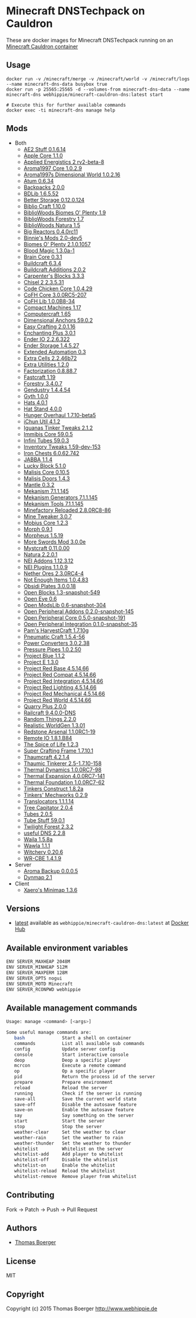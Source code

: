 # Minecraft DNSTechpack on Cauldron

These are docker images for Minecraft DNSTechpack running on an
[Minecraft Cauldron container](https://registry.hub.docker.com/webhippie/minecraft-cauldron/)


## Usage

```
docker run -v /minecraft/merge -v /minecraft/world -v /minecraft/logs --name minecraft-dns-data busybox true
docker run -p 25565:25565 -d --volumes-from minecraft-dns-data --name minecraft-dns webhippie/minecraft-cauldron-dns:latest start

# Execute this for further available commands
docker exec -ti minecraft-dns manage help
```


## Mods

* Both
  * [AE2 Stuff 0.1.6.14](http://minecraft.curseforge.com/mc-mods/225194-ae2-stuff)
  * [Apple Core 1.1.0](http://www.minecraftforum.net/forums/mapping-and-modding/minecraft-mods/2222837)
  * [Applied Energistics 2 rv2-beta-8](http://ae2.ae-mod.info/Downloads/)
  * [Aroma1997 Core 1.0.2.9](http://www.minecraftforum.net/forums/mapping-and-modding/minecraft-mods/1287828)
  * [Aroma1997s Dimensional World 1.0.2.16](http://www.minecraftforum.net/forums/mapping-and-modding/minecraft-mods/1287828)
  * [Atum 0.6.34](http://www.minecraftforum.net/forums/mapping-and-modding/minecraft-mods/1288464)
  * [Backpacks 2.0.0](http://www.minecraftforum.net/forums/mapping-and-modding/minecraft-mods/1286124)
  * [BDLib 1.6.5.52](http://bdew.net/2014/07/15/bdlib-update-for-1-7-210/)
  * [Better Storage 0.12.0.124](http://www.minecraftforum.net/forums/mapping-and-modding/minecraft-mods/wip-mods/1442380)
  * [Biblio Craft 1.10.0](http://www.bibliocraftmod.com/)
  * [BiblioWoods Biomes O' Plenty 1.9](http://www.bibliocraftmod.com/?page_id=50#bibliowoods)
  * [BiblioWoods Forestry 1.7](http://www.bibliocraftmod.com/?page_id=50#bibliowoods)
  * [BiblioWoods Natura 1.5](http://www.bibliocraftmod.com/?page_id=50#bibliowoods)
  * [Big Reactors 0.4.0rc11](http://big-reactors.com/)
  * [Binnie's Mods 2.0-dev5](http://minecraft.curseforge.com/mc-mods/223525)
  * [Biomes O' Plenty 2.1.0.1057](http://goo.gl/zMK2S)
  * [Blood Magic 1.3.0a-1](http://www.minecraftforum.net/forums/mapping-and-modding/minecraft-mods/1290532)
  * [Brain Core 0.3.1](http://minecraft.curseforge.com/mc-mods/223346-braincore)
  * [Buildcraft 6.3.4](http://www.mod-buildcraft.com/)
  * [Buildcraft Additions 2.0.2](http://www.minecraftforum.net/forums/mapping-and-modding/minecraft-mods/2091746)
  * [Carpenter's Blocks 3.3.3](http://mineshopper.github.io/carpentersblocks/)
  * [Chisel 2 2.3.5.31](http://minecraft.curseforge.com/mc-mods/225236-chisel-2)
  * [Code Chicken Core 1.0.4.29](http://www.minecraftforum.net/forums/mapping-and-modding/minecraft-mods/1279956)
  * [CoFH Core 3.0.0RC5-207](http://teamcofh.com/)
  * [CoFH Lib 1.0.0B8-34](http://teamcofh.com/)
  * [Compact Machines 1.17](http://www.curse.com/mc-mods/minecraft/224218-compact-machines)
  * [Computercraft 1.65](http://www.computercraft.info/)
  * [Dimensional Anchors 59.0.2](http://www.minecraftforum.net/forums/mapping-and-modding/minecraft-mods/1281065)
  * [Easy Crafting 2.0.1.16](http://www.curse.com/mc-mods/minecraft/224295-easycrafting)
  * [Enchanting Plus 3.0.1](http://www.minecraftforum.net/forums/mapping-and-modding/minecraft-mods/1286469)
  * [Ender IO 2.2.6.322](http://enderio.com/)
  * [Ender Storage 1.4.5.27](http://www.minecraftforum.net/forums/mapping-and-modding/minecraft-mods/1279956)
  * [Extended Automation 0.3](http://minecraft.curseforge.com/mc-mods/223347-extended-automation)
  * [Extra Cells 2.2.46b72](http://www.minecraftforum.net/forums/mapping-and-modding/minecraft-mods/1289077)
  * [Extra Utilities 1.2.0](http://www.minecraftforum.net/forums/mapping-and-modding/minecraft-mods/wip-mods/1443963)
  * [Factorization 0.8.88.7](http://www.minecraftforum.net/forums/mapping-and-modding/minecraft-mods/1284592)
  * [Fastcraft 1.19](http://forum.industrial-craft.net/index.php?page=Thread&threadID=10820)
  * [Forestry 3.4.0.7](http://jenkins.ic2.player.to/job/Forestry/)
  * [Gendustry 1.4.4.54](http://bdew.net/gendustry/)
  * [Gyth 1.0.0](http://www.minecraftforum.net/forums/mapping-and-modding/minecraft-mods/2319607)
  * [Hats 4.0.1](http://ichun.us/mods/hats/)
  * [Hat Stand 4.0.0](http://ichun.us/mods/hats/hat-stand/)
  * [Hunger Overhaul 1.7.10-beta5](http://www.minecraftforum.net/forums/mapping-and-modding/minecraft-mods/2222904)
  * [iChun Util 4.1.2](http://ichun.us/mods/ichunutil/)
  * [Iguanas Tinker Tweaks 2.1.2](http://www.minecraftforum.net/forums/mapping-and-modding/minecraft-mods/2176855)
  * [Immibis Core 59.0.5](http://www.minecraftforum.net/forums/mapping-and-modding/minecraft-mods/1281065)
  * [Infini Tubes 59.0.3](http://www.minecraftforum.net/forums/mapping-and-modding/minecraft-mods/1281065)
  * [Inventory Tweaks 1.59-dev-153](http://minecraft.curseforge.com/mc-mods/223094-inventory-tweaks)
  * [Iron Chests 6.0.62.742](http://files.minecraftforge.net/IronChests2/)
  * [JABBA 1.1.4](http://www.mobiusstrip.eu/)
  * [Lucky Block 5.1.0](http://www.minecraftforum.net/forums/t/1292247)
  * [Malisis Core 0.10.5](http://www.minecraftforum.net/forums/mapping-and-modding/minecraft-mods/2076338)
  * [Malisis Doors 1.4.3](http://www.minecraftforum.net/forums/mapping-and-modding/minecraft-mods/2076338)
  * [Mantle 0.3.2](http://minecraft.curseforge.com/mc-mods/74924-mantle)
  * [Mekanism 7.1.1.145](http://aidancbrady.com/mekanism/)
  * [Mekanism Generators 7.1.1.145](http://aidancbrady.com/mekanism/)
  * [Mekanism Tools 7.1.1.145](http://aidancbrady.com/mekanism/)
  * [Minefactory Reloaded 2.8.0RC8-86](http://minecraft.curseforge.com/mc-mods/66672-minefactory-reloaded)
  * [Mine Tweaker 3.0.7](http://minetweaker3.powerofbytes.com/)
  * [Mobius Core 1.2.3](http://minecraft.curseforge.com/mc-mods/76734)
  * [Morph 0.9.1](http://ichun.us/mods/morph/)
  * [Morpheus 1.5.19](http://minecraft.curseforge.com/mc-mods/69118-morpheus)
  * [More Swords Mod 3.0.0e](http://minecraft.curseforge.com/mc-mods/59903)
  * [Mystcraft 0.11.0.00](http://www.minecraftforum.net/forums/mapping-and-modding/minecraft-mods/1280070)
  * [Natura 2.2.0.1](http://minecraft.curseforge.com/mc-mods/74120-natura)
  * [NEI Addons 1.12.3.12](http://bdew.net/neiaddons/)
  * [NEI Plugins 1.1.0.9](https://bitbucket.org/mistaqur/nei_plugins/wiki/Home)
  * [Nether Ores 2.3.0RC4-4](http://minecraft.curseforge.com/mc-mods/66675-netherores)
  * [Not Enough Items 1.0.4.83](http://www.minecraftforum.net/forums/mapping-and-modding/minecraft-mods/1279956)
  * [Obsidi Plates 3.0.0.18](http://forum.feed-the-beast.com/threads/myrathis-mod-compendium.18505/)
  * [Open Blocks 1.3-snapshot-549](http://openmods.info/)
  * [Open Eye 0.6](http://openeye.openmods.info/download)
  * [Open ModsLib 0.6-snapshot-304](http://openmods.info/)
  * [Open Peripheral Addons 0.2.0-snapshot-145](http://openmods.info/)
  * [Open Peripheral Core 0.5.0-snapshot-191](http://openmods.info/)
  * [Open Peripheral Integration 0.1.0-snapshot-35](http://openmods.info/)
  * [Pam's HarvestCraft 1.7.10g](http://minecraft.curseforge.com/mc-mods/221857-pams-harvestcraft)
  * [Pneumatic Craft 1.5.4-56](http://www.curse.com/mc-mods/minecraft/224125-pneumaticcraft)
  * [Power Converters 3.0.2.38](http://goo.gl/TKD1gk)
  * [Pressure Pipes 1.0.2.50](http://bdew.net/pressure/)
  * [Project Blue 1.1.2](http://www.minecraftforum.net/forums/mapping-and-modding/minecraft-mods/2260994)
  * [Project E 1.3.0](https://github.com/sinkillerj/ProjectE)
  * [Project Red Base 4.5.14.66](http://www.minecraftforum.net/forums/mapping-and-modding/minecraft-mods/1290357)
  * [Project Red Compat 4.5.14.66](http://www.minecraftforum.net/forums/mapping-and-modding/minecraft-mods/1290357)
  * [Project Red Integration 4.5.14.66](http://www.minecraftforum.net/forums/mapping-and-modding/minecraft-mods/1290357)
  * [Project Red Lighting 4.5.14.66](http://www.minecraftforum.net/forums/mapping-and-modding/minecraft-mods/1290357)
  * [Project Red Mechanical 4.5.14.66](http://www.minecraftforum.net/forums/mapping-and-modding/minecraft-mods/1290357)
  * [Project Red World 4.5.14.66](http://www.minecraftforum.net/forums/mapping-and-modding/minecraft-mods/1290357)
  * [Quarry Plus 2.0.0](http://www.minecraftforum.net/forums/mapping-and-modding/minecraft-mods/1288467)
  * [Railcraft 9.4.0.0-DNS](http://www.railcraft.info/releases/)
  * [Random Things 2.2.0](http://minecraft.curseforge.com/mc-mods/59816-random-things)
  * [Realistic WorldGen 1.3.01](http://www.minecraftforum.net/forums/mapping-and-modding/minecraft-mods/1281910)
  * [Redstone Arsenal 1.1.0RC1-19](http://teamcofh.com/)
  * [Remote IO 1.8.1.B84](http://www.minecraftforum.net/forums/mapping-and-modding/minecraft-mods/1292285)
  * [The Spice of Life 1.2.3](http://www.minecraftforum.net/forums/mapping-and-modding/minecraft-mods/2091809)
  * [Super Crafting Frame 1.7.10.1](http://www.minecraftforum.net/forums/mapping-and-modding/minecraft-mods/1290201)
  * [Thaumcraft 4.2.1.4](http://www.minecraftforum.net/forums/mapping-and-modding/minecraft-mods/1292130)
  * [Thaumic Tinkerer 2.5-1.7.10-158](http://www.minecraftforum.net/forums/mapping-and-modding/minecraft-mods/1289299)
  * [Thermal Dynamics 1.0.0RC7-98](http://teamcofh.com/)
  * [Thermal Expansion 4.0.0RC7-141](http://teamcofh.com/)
  * [Thermal Foundation 1.0.0RC7-62](http://teamcofh.com/)
  * [Tinkers Construct 1.8.2a](http://www.minecraftforum.net/forums/mapping-and-modding/minecraft-mods/2218638)
  * [Tinkers' Mechworks 0.2.9](http://www.minecraftforum.net/forums/mapping-and-modding/minecraft-mods/wip-mods/1446244)
  * [Translocators 1.1.1.14](http://www.minecraftforum.net/forums/mapping-and-modding/minecraft-mods/1279956)
  * [Tree Capitator 2.0.4](http://www.minecraftforum.net/forums/mapping-and-modding/minecraft-mods/1281180)
  * [Tubes 2.0.5](http://www.minecraftforum.net/forums/mapping-and-modding/minecraft-mods/1292474)
  * [Tube Stuff 59.0.1](http://www.minecraftforum.net/forums/mapping-and-modding/minecraft-mods/1281065)
  * [Twilight Forest 2.3.2](http://www.minecraftforum.net/forums/mapping-and-modding/minecraft-mods/1276258)
  * [useful DNS 2.2.8](http://www.minecraftforum.net/forums/mapping-and-modding/minecraft-mods/1291674)
  * [Waila 1.5.8a](http://www.minecraftforum.net/forums/mapping-and-modding/minecraft-mods/1289765)
  * [Wawla 1.1.1](http://www.minecraftforum.net/forums/mapping-and-modding/minecraft-mods/2169830)
  * [Witchery 0.20.6](https://sites.google.com/site/witcherymod/home)
  * [WR-CBE 1.4.1.9](http://www.minecraftforum.net/forums/mapping-and-modding/minecraft-mods/1279956)
* Server
  * [Aroma Backup 0.0.0.5](http://www.minecraftforum.net/forums/mapping-and-modding/minecraft-mods/1287828)
  * [Dynmap 2.1](http://www.minecraftforum.net/forums/mapping-and-modding/minecraft-mods/1286593)
* Client
  * [Xaero's Minimap 1.3.6](http://www.planetminecraft.com/mod/xaeros-minimap/)


## Versions

* [latest](https://github.com/dockhippie/minecraft-cauldron-dns/tree/master)
  available as ```webhippie/minecraft-cauldron-dns:latest``` at
  [Docker Hub](https://registry.hub.docker.com/u/webhippie/minecraft-cauldron-dns/)


## Available environment variables

```bash
ENV SERVER_MAXHEAP 2048M
ENV SERVER_MINHEAP 512M
ENV SERVER_MAXPERM 128M
ENV SERVER_OPTS nogui
ENV SERVER_MOTD Minecraft
ENV SERVER_RCONPWD webhippie
```


## Available management commands

```bash
Usage: manage <command> [<args>]

Some useful manage commands are:
   bash              Start a shell on container
   commands          List all available sub commands
   config            Update server config
   console           Start interactive console
   deop              Deop a specific player
   mcrcon            Execute a remote command
   op                Op a specific player
   pid               Return the process id of the server
   prepare           Prepare environment
   reload            Reload the server
   running           Check if the server is running
   save-all          Save the current world state
   save-off          Disable the autosave feature
   save-on           Enable the autosave feature
   say               Say something on the server
   start             Start the server
   stop              Stop the server
   weather-clear     Set the weather to clear
   weather-rain      Set the weather to rain
   weather-thunder   Set the weather to thunder
   whitelist         Whitelist on the server
   whitelist-add     Add player to whitelist
   whitelist-off     Disable the whitelist
   whitelist-on      Enable the whitelist
   whitelist-reload  Reload the whitelist
   whitelist-remove  Remove player from whitelist
```


## Contributing

Fork -> Patch -> Push -> Pull Request


## Authors

* [Thomas Boerger](https://github.com/tboerger)


## License

MIT


## Copyright

Copyright (c) 2015 Thomas Boerger <http://www.webhippie.de>
